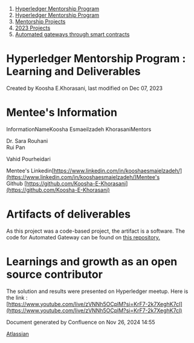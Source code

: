 1. [Hyperledger Mentorship Program](index.html)
2. [Hyperledger Mentorship Program](Hyperledger-Mentorship-Program_21954571.html)
3. [Mentorship Projects](Mentorship-Projects_21954604.html)
4. [2023 Projects](2023-Projects_21954865.html)
5. [Automated gateways through smart contracts](Automated-gateways-through-smart-contracts_21959293.html)

# Hyperledger Mentorship Program : Learning and Deliverables

Created by Koosha E.Khorasani, last modified on Dec 07, 2023

# Mentee's Information

InformationNameKoosha Esmaeilzadeh KhorasaniMentors

Dr. Sara Rouhani   
Rui Pan

Vahid Pourheidari

Mentee's Linkedin[https://www.linkedin.com/in/kooshaesmaielzadeh/](https://www.linkedin.com/in/kooshaesmaielzadeh/)Mentee's Github [https://github.com/Koosha-E-Khorasani](https://github.com/Koosha-E-Khorasani)

# Artifacts of deliverables

As this project was a code-based project, the artifact is a software. The code for Automated Gateway can be found on [this repository.](https://github.com/tcdt-lab/Automated-Gateways)

# Learnings and growth as an open source contributor

The solution and results were presented on Hyperledger meetup. Here is the link :  
[https://www.youtube.com/live/zVNNh5OCplM?si=KrF7-2k7XeghK7cl](https://www.youtube.com/live/zVNNh5OCplM?si=KrF7-2k7XeghK7cl)

Document generated by Confluence on Nov 26, 2024 14:55

[Atlassian](http://www.atlassian.com/)
